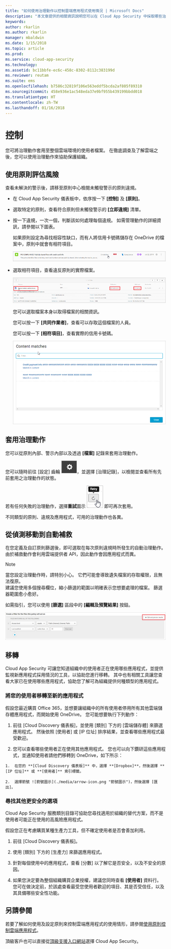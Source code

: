 ```yaml
---
title: "如何使用治理動作以控制雲端應用程式使用情況 | Microsoft Docs"
description: "本文章提供的相關資訊說明您可以在 Cloud App Security 中採取哪些治理動作，以控制組織的雲端應用程式使用方式。"
keywords: 
author: rkarlin
ms.author: rkarlin
manager: mbaldwin
ms.date: 1/15/2018
ms.topic: article
ms.prod: 
ms.service: cloud-app-security
ms.technology: 
ms.assetid: bc11bbfe-ec6c-458c-8302-8112c383199d
ms.reviewer: reutam
ms.suite: ems
ms.openlocfilehash: b7586c32819f106e563eddf5bcda2af805f89310
ms.sourcegitcommit: 458e936e1ac548eda37e9bf955b439199bbdd018
ms.translationtype: HT
ms.contentlocale: zh-TW
ms.lasthandoff: 01/16/2018
---
```

# <a name="control"></a>控制
您可將治理動作套用至整個雲端環境的使用者檔案。 在徹底調查及了解雲端之後，您可以使用治理動作來協助保護組織。  

## <a name="use-policies-to-assess-risk"></a>使用原則評估風險  
查看未解決的警示後，請移至原則中心檢閱未觸發警示的原則違規。  

-   在 Cloud App Security 儀表板中，依序按一下 **[控制]** 及 **[原則]**。  

-   選取特定的原則，查看符合原則但未觸發警示的 **[立即違規]** 清單。  

-   按一下違規，一次一個，判斷該如何處理每個違規。 如需管理動作的詳細資訊，請參閱以下圖表。  

     如果原則設定為尋找相容性缺口，而有人將信用卡號碼儲存在 OneDrive 的檔案中，原則中就會有相符項目。  

     ![PCI 相符項目](./media/pci-matches.png "PCI 相符項目")  

-   選取相符項目，查看違反原則的實際檔案。  

     ![PCI 內容相符項目](./media/pci-content-matches.png "PCI 內容相符項目")  

     您可以選取檔案本身以取得檔案的相關資訊。  

     您可以按一下 **[共同作業者]**，查看可以存取這個檔案的人員。  

     您可以按一下 **[相符項目]**，查看實際的信用卡號碼。  

     ![內容相符項目 ccn](./media/content-matches-ccn.png "內容相符項目 ccn")  

## <a name="apply-governance-actions"></a>套用治理動作  
您可以從原則內部、警示內部以及透過 **[檔案]** 記錄來套用治理動作。  

您可以隨時前往 [設定] 齒輪 ![設定圖示](./media/settings-icon.png "設定圖示")，並選擇 [治理記錄]，以檢閱並查看所有先前套用之治理動作的狀態。  

若有任何失敗的治理動作，選擇**重試**圖示 ![重試圖示](./media/retry-icon.png "重試圖示") 即可再次套用。  

不同類型的原則、違規及應用程式，可用的治理動作也各異。  

## <a name="move-from-detection-to-automatic-remediation"></a>從偵測移動到自動補救  
在您定義及自訂原則篩選後，即可選取在每次原則違規時所發生的自動治理動作。  
由於補救動作會利用雲端提供者 API，因此動作會因應用程式而異。  

> [!NOTE]  
>  當您設定治理動作時，請特別小心。 它們可能會導致遺失檔案的存取權限，且無法復原。  
> 建議您使用多個搜尋欄位，縮小篩選的範圍以明確表示您想要處理的檔案。 篩選器範圍愈小愈好。  
>   
>  如需指引，您可以使用 **[篩選]** 區段中的 **[編輯及預覽結果]** 按鈕。  

![檔案原則編輯及預覽結果](./media/file-policy-edit-and-preview-results.png "檔案原則編輯及預覽結果")  

## <a name="migration"></a>移轉  
Cloud App Security 可讓您知道組織中的使用者正在使用哪些應用程式，並提供監視新應用程式採用情況的工具，以協助您進行移轉。 其中也有相關工具讓您查看大家已在使用哪些應用程式，協助您了解可為組織提供何種類型的應用程式。  

### <a name="migrate-your-users-to-a-new-app"></a>將您的使用者移轉至新的應用程式  
假設您最近購買 Office 365，並想要讓組織中的所有使用者停用所有其他雲端儲存體應用程式，而開始使用 OneDrive。 您可能想要執行下列動作：  

1.   前往 [Cloud Discovery 儀表板]，並使用 [類別] 下方的 [雲端儲存體] 來篩選應用程式。 然後依照 [使用者] 或 [IP 位址] 排序結果，並查看哪些應用程式最受歡迎。  

2.   您可以查看哪些使用者正在使用其他應用程式。 您也可以向下鑽研這些應用程式，並通知使用者請他們移轉到 OneDrive，如下所示：

    1.  在您的 **[Cloud Discovery 儀表板]** 中，選擇 **[Dropbox]**，然後選擇 **[IP 位址]** 或 **[使用者]** 索引標籤。  

    2.  選擇箭號 ![箭號圖示](./media/arrow-icon.png "箭號圖示")，然後選擇 [匯出]。  

### <a name="find-more-secure-alternatives"></a>尋找其他更安全的選項  
Cloud App Security 服務類別目錄可協助您尋找適用於組織的替代方案，而不是使用者可能正在使用的高風險應用程式。  

假設您正在考慮購買某種生產力工具，但不確定使用者是否會善加利用。  

1.   前往 [Cloud Discovery 儀表板]。  

2.   使用 [類別] 下方的 [生產力] 來篩選應用程式。  

3.   針對每個使用中的應用程式，查看 [分數] 以了解它是否安全，以及不安全的原因。  

4.   如果您決定要為整個組織購買企業授權，建議您同時查看 **[使用者]** 資料行。 您可在做決定前，於該處查看最受您使用者歡迎的項目、其是否受信任，以及其具備哪些安全性功能。  

## <a name="see-also"></a>另請參閱  
若要了解如何使用及設定原則來控制雲端應用程式的使用情形，請參閱[使用原則控制雲端應用程式](control-cloud-apps-with-policies.md)。   

頂級客戶也可以直接從[頂級支援入口網站](https://premier.microsoft.com/)選擇 Cloud App Security。  
